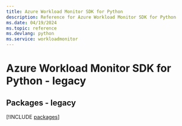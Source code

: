 ```yaml
---
title: Azure Workload Monitor SDK for Python
description: Reference for Azure Workload Monitor SDK for Python
ms.date: 04/19/2024
ms.topic: reference
ms.devlang: python
ms.service: workloadmonitor
---
```

# Azure Workload Monitor SDK for Python - legacy
## Packages - legacy
[!INCLUDE [packages](workload-monitor-index.md)]
